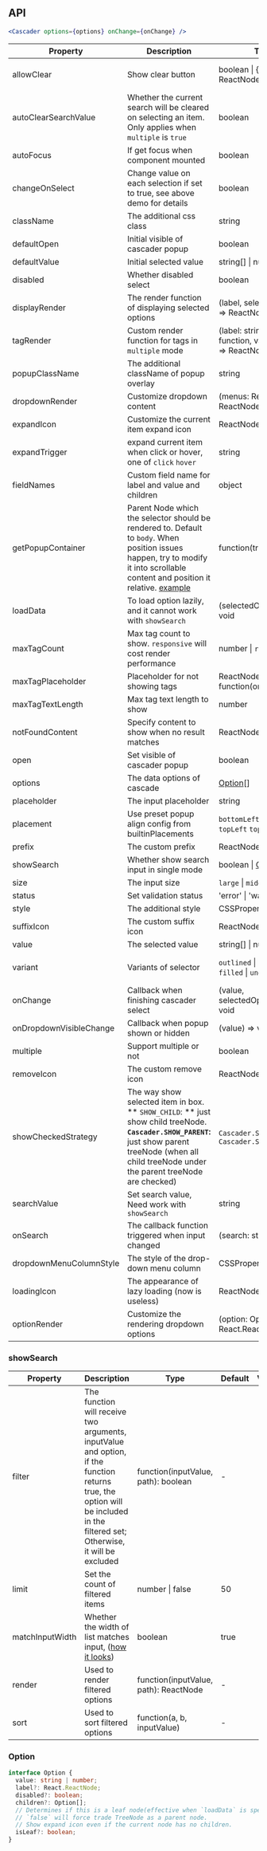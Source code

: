 ## API


```jsx
<Cascader options={options} onChange={onChange} />
```

| Property | Description | Type | Default | Version |
| --- | --- | --- | --- | --- |
| allowClear | Show clear button | boolean \| { clearIcon?: ReactNode } | true | 5.8.0: Support object type |
| autoClearSearchValue | Whether the current search will be cleared on selecting an item. Only applies when `multiple` is `true` | boolean | true | 5.9.0 |
| autoFocus | If get focus when component mounted | boolean | false |  |
| changeOnSelect | Change value on each selection if set to true, see above demo for details | boolean | false |  |
| className | The additional css class | string | - |  |
| defaultOpen | Initial visible of cascader popup | boolean | - |  |
| defaultValue | Initial selected value | string\[] \| number\[] | \[] |  |
| disabled | Whether disabled select | boolean | false |  |
| displayRender | The render function of displaying selected options | (label, selectedOptions) => ReactNode | label => label.join(`/`) | `multiple`: 4.18.0 |
| tagRender | Custom render function for tags in `multiple` mode | (label: string, onClose: function, value: string) => ReactNode | - |  |
| popupClassName | The additional className of popup overlay | string | - | 4.23.0 |
| dropdownRender | Customize dropdown content | (menus: ReactNode) => ReactNode | - | 4.4.0 |
| expandIcon | Customize the current item expand icon | ReactNode | - | 4.4.0 |
| expandTrigger | expand current item when click or hover, one of `click` `hover` | string | `click` |  |
| fieldNames | Custom field name for label and value and children | object | { label: `label`, value: `value`, children: `children` } |  |
| getPopupContainer | Parent Node which the selector should be rendered to. Default to `body`. When position issues happen, try to modify it into scrollable content and position it relative. [example](https://codepen.io/afc163/pen/zEjNOy?editors=0010) | function(triggerNode) | () => document.body |  |
| loadData | To load option lazily, and it cannot work with `showSearch` | (selectedOptions) => void | - |  |
| maxTagCount | Max tag count to show. `responsive` will cost render performance | number \| `responsive` | - | 4.17.0 |
| maxTagPlaceholder | Placeholder for not showing tags | ReactNode \| function(omittedValues) | - | 4.17.0 |
| maxTagTextLength | Max tag text length to show | number | - | 4.17.0 |
| notFoundContent | Specify content to show when no result matches | ReactNode | `Not Found` |  |
| open | Set visible of cascader popup | boolean | - | 4.17.0 |
| options | The data options of cascade | [Option](#option)\[] | - |  |
| placeholder | The input placeholder | string | - |  |
| placement | Use preset popup align config from builtinPlacements | `bottomLeft` `bottomRight` `topLeft` `topRight` | `bottomLeft` | 4.17.0 |
| prefix | The custom prefix | ReactNode | - | 5.22.0 |
| showSearch | Whether show search input in single mode | boolean \| [Object](#showsearch) | false |  |
| size | The input size | `large` \| `middle` \| `small` | - |  |
| status | Set validation status | 'error' \| 'warning' | - | 4.19.0 |
| style | The additional style | CSSProperties | - |  |
| suffixIcon | The custom suffix icon | ReactNode | - |  |
| value | The selected value | string\[] \| number\[] | - |  |
| variant | Variants of selector | `outlined` \| `borderless` \| `filled` \| `underlined` | `outlined` | 5.13.0 \| `underlined`: 5.24.0 |
| onChange | Callback when finishing cascader select | (value, selectedOptions) => void | - |  |
| onDropdownVisibleChange | Callback when popup shown or hidden | (value) => void | - | 4.17.0 |
| multiple | Support multiple or not | boolean | - | 4.17.0 |
| removeIcon | The custom remove icon | ReactNode | - |  |
| showCheckedStrategy | The way show selected item in box. ** `SHOW_CHILD`: ** just show child treeNode. **`Cascader.SHOW_PARENT`:** just show parent treeNode (when all child treeNode under the parent treeNode are checked) | `Cascader.SHOW_PARENT` \| `Cascader.SHOW_CHILD` | `Cascader.SHOW_PARENT` | 4.20.0 |
| searchValue | Set search value, Need work with `showSearch` | string | - | 4.17.0 |
| onSearch | The callback function triggered when input changed | (search: string) => void | - | 4.17.0 |
| dropdownMenuColumnStyle | The style of the drop-down menu column | CSSProperties | - |  |
| loadingIcon | The appearance of lazy loading (now is useless) | ReactNode | - |  |
| optionRender | Customize the rendering dropdown options | (option: Option) => React.ReactNode | - | 5.16.0 |

### showSearch

| Property | Description | Type | Default | Version |
| --- | --- | --- | --- | --- |
| filter | The function will receive two arguments, inputValue and option, if the function returns true, the option will be included in the filtered set; Otherwise, it will be excluded | function(inputValue, path): boolean | - |  |
| limit | Set the count of filtered items | number \| false | 50 |  |
| matchInputWidth | Whether the width of list matches input, ([how it looks](https://github.com/ant-design/ant-design/issues/25779)) | boolean | true |  |
| render | Used to render filtered options | function(inputValue, path): ReactNode | - |  |
| sort | Used to sort filtered options | function(a, b, inputValue) | - |  |

### Option

```typescript
interface Option {
  value: string | number;
  label?: React.ReactNode;
  disabled?: boolean;
  children?: Option[];
  // Determines if this is a leaf node(effective when `loadData` is specified).
  // `false` will force trade TreeNode as a parent node.
  // Show expand icon even if the current node has no children.
  isLeaf?: boolean;
}
```